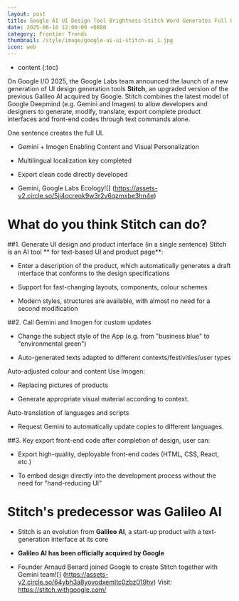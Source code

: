 ```yaml
---
layout: post
title: Google AI UI Design Tool Brightness-Stitch Word Generates Full UI and Full Frontend Code
date: 2025-06-16 12:00:00 +0800
category: Frontier Trends
thumbnail: /style/image/google-ai-ui-stitch-ui_1.jpg
icon: web
---
```

* content
{:toc}

On Google I/O 2025, the Google Labs team announced the launch of a new generation of UI design generation tools **Stitch**, an upgraded version of the previous Galileo AI acquired by Google. Stitch combines the latest model of Google Deepmind (e.g. Gemini and Imagen) to allow developers and designers to generate, modify, translate, export complete product interfaces and front-end codes through text commands alone.

One sentence creates the full UI.

- Gemini + Imogen Enabling Content and Visual Personalization

-  Multilingual localization key completed

-  Export clean code directly developed

- Gemini, Google Labs Ecology![] (https://assets-v2.circle.so/5jj4ocreok9w3r2v6qzmxbe3hn4e)

# What do you think Stitch can do?

##1. Generate UI design and product interface (in a single sentence) Stitch is an AI tool ** for text-based UI and product page**:

- Enter a description of the product, which automatically generates a draft interface that conforms to the design specifications

- Support for fast-changing layouts, components, colour schemes

- Modern styles, structures are available, with almost no need for a second modification

##2.  Call Gemini and Imogen for custom updates

- Change the subject style of the App (e.g. from "business blue" to "environmental green")

- Auto-generated texts adapted to different contexts/festivities/user types

Auto-adjusted colour and content  Use Imogen:

- Replacing pictures of products

- Generate appropriate visual material according to context.

Auto-translation of languages and scripts

- Request Gemini to automatically update copies to different languages.

##3. Key export front-end code after completion of design, user can:

- Export high-quality, deployable front-end codes (HTML, CSS, React, etc.)

- To embed design directly into the development process without the need for "hand-reducing UI"

# Stitch's predecessor was Galileo AI

- Stitch is an evolution from **Galileo AI**, a start-up product with a text-generation interface at its core

- **Galileo AI has been officially acquired by Google**

- Founder Arnaud Benard joined Google to create Stitch together with Gemini team![] (https://assets-v2.circle.so/64ybh3a8yovodxemltc0zbz019hv) Visit: https://stitch.withgoogle.com/